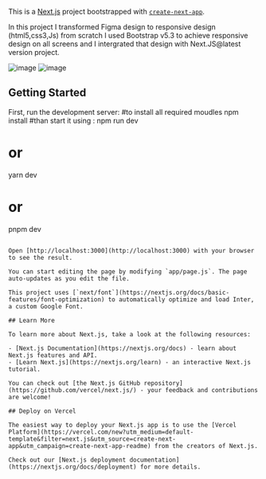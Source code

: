This is a [Next.js](https://nextjs.org/) project bootstrapped with [`create-next-app`](https://github.com/vercel/next.js/tree/canary/packages/create-next-app).

In this project I transformed Figma design to responsive design (html5,css3,Js) from scratch I used Bootstrap v5.3 to achieve responsive design on all screens and I intergrated that design with Next.JS@latest version project.

![image](https://github.com/abdullahalmousa1/Score/assets/86103417/47e6a8fa-6ce9-4e59-aa10-8393554a8294)
![image](https://github.com/abdullahalmousa1/Score/assets/86103417/caf8593f-9791-4dd4-a0ba-608eadf5d756)

## Getting Started
First, run the development server:
#to install all required moudles 
npm install
#than start it using :
npm run dev
# or
yarn dev
# or
pnpm dev
```

Open [http://localhost:3000](http://localhost:3000) with your browser to see the result.

You can start editing the page by modifying `app/page.js`. The page auto-updates as you edit the file.

This project uses [`next/font`](https://nextjs.org/docs/basic-features/font-optimization) to automatically optimize and load Inter, a custom Google Font.

## Learn More

To learn more about Next.js, take a look at the following resources:

- [Next.js Documentation](https://nextjs.org/docs) - learn about Next.js features and API.
- [Learn Next.js](https://nextjs.org/learn) - an interactive Next.js tutorial.

You can check out [the Next.js GitHub repository](https://github.com/vercel/next.js/) - your feedback and contributions are welcome!

## Deploy on Vercel

The easiest way to deploy your Next.js app is to use the [Vercel Platform](https://vercel.com/new?utm_medium=default-template&filter=next.js&utm_source=create-next-app&utm_campaign=create-next-app-readme) from the creators of Next.js.

Check out our [Next.js deployment documentation](https://nextjs.org/docs/deployment) for more details.
